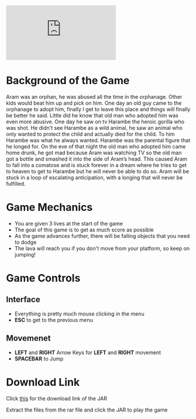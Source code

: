 ![alt text](https://l.facebook.com/l.php?u=https%3A%2F%2Fs13.postimg.org%2Fjfqsu1ls7%2Fo_2962142f8b0ea9d6_10.png&h=0AQEztc_QAQErQOycT34Yq1K_JgkFc_Tg9GGbSpQDhHWHFw "Harambe's Dream")
# Background of the Game
Aram was an orphan, he was abused all the time in the orphanage. Other kids would beat him up and pick on him. One day an old guy came to the orphanage to adopt him, finally I get to leave this place and things will finally be better he said. Little did he know that old man who adopted him was even more abusive. One day he saw on tv Harambe the heroic gorilla who was shot. He didn't see Harambe as a wild animal, he saw an animal who only wanted to protect the child and actually died for the child. To him Harambe was what he always wanted. Harambe was the parental figure that he longed for. On the eve of that night the old man who adopted him came home drunk, he got mad because Aram was watching TV so the old man got a bottle and smashed it into the side of Aram’s head. This caused Aram to fall into a comatose and is stuck forever in a dream where he tries to get to heaven to get to Harambe but he will never be able to do so. Aram will be stuck in a loop of escalating anticipation, with a longing that will never be fulfilled.

# Game Mechanics
+ You are given 3 lives at the start of the game
+ The goal of this game is to get as much score as possible
+ As the game advances further, there will be falling objects that you need to dodge
+ The lava will reach you if you don't move from your platform, so keep on jumping!

# Game Controls
## Interface
+ Everything is pretty much mouse clicking in the menu
+ **ESC** to get to the previous menu

## Movemenet
+ **LEFT** and **RIGHT** Arrow Keys for **LEFT** and **RIGHT** movement
+ **SPACEBAR** to Jump

# Download Link

   Click [this](https://drive.google.com/open?id=0B0b8tXysvCHDazk5TkVxZGtNbEE) for the download link of the JAR
   
   Extract the files from the rar file and click the JAR to play the game
